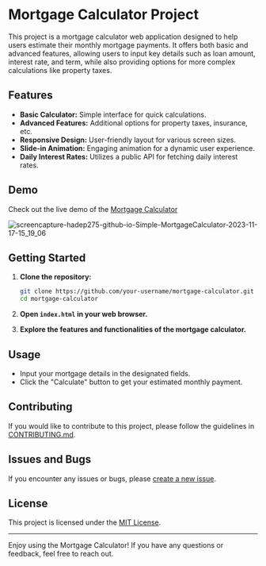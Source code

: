 # Mortgage Calculator Project

This project is a mortgage calculator web application designed to help users estimate their monthly mortgage payments. It offers both basic and advanced features, allowing users to input key details such as loan amount, interest rate, and term, while also providing options for more complex calculations like property taxes.

## Features

- **Basic Calculator:** Simple interface for quick calculations.
- **Advanced Features:** Additional options for property taxes, insurance, etc.
- **Responsive Design:** User-friendly layout for various screen sizes.
- **Slide-in Animation:** Engaging animation for a dynamic user experience.
- **Daily Interest Rates:** Utilizes a public API for fetching daily interest rates.

## Demo

Check out the live demo of the [Mortgage Calculator](https://hadep275.github.io/Simple-MortgageCalculator/)

![screencapture-hadep275-github-io-Simple-MortgageCalculator-2023-11-17-15_19_06](https://github.com/hadep275/Simple-MortgageCalculator/assets/65734173/aae04563-555c-4069-ab6b-316e750fa0f0)

## Getting Started

1. **Clone the repository:**

    ```bash
    git clone https://github.com/your-username/mortgage-calculator.git
    cd mortgage-calculator
    ```

2. **Open `index.html` in your web browser.**

3. **Explore the features and functionalities of the mortgage calculator.**

## Usage

- Input your mortgage details in the designated fields.
- Click the "Calculate" button to get your estimated monthly payment.

## Contributing

If you would like to contribute to this project, please follow the guidelines in [CONTRIBUTING.md](CONTRIBUTING.md).

## Issues and Bugs

If you encounter any issues or bugs, please [create a new issue](https://github.com/hadep275/Simple-MortgageCalculator.git/issues).

## License

This project is licensed under the [MIT License](LICENSE).

---
Enjoy using the Mortgage Calculator! If you have any questions or feedback, feel free to reach out.

